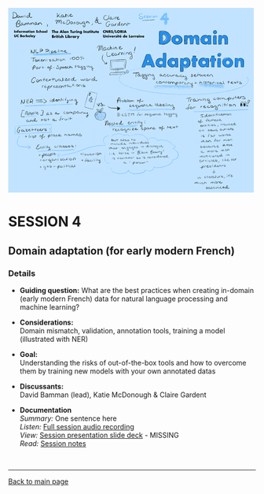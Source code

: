 ![graphic recording session 4](../images/graphic-recording-session4.png)
# SESSION 4
## Domain adaptation (for early modern French)

### Details
- **Guiding question:**
  What are the best practices when creating in-domain (early modern French) data for natural language processing and machine learning?  
- **Considerations:**  
  Domain mismatch, validation, annotation tools, training a model (illustrated with NER)  
- **Goal:** 	
  Understanding the risks of out-of-the-box tools and how to overcome them by training new models with your own annotated datas  
- **Discussants:**  
  David Bamman (lead), Katie McDonough & Claire Gardent  


- **Documentation**  
    *Summary:* One sentence here  
    *Listen:* [Full session audio recording](audio/session4.MP3)   
    *View:* [Session presentation slide deck](link) - MISSING  
    *Read:* [Session notes](https://docs.google.com/document/d/196V79SznVOMz-1G63dCI5LCIg0iVKNmMWCP2aSaxHw0/edit?usp=sharing)

&nbsp;

------------------------------

[Back to main page](/empire/)
